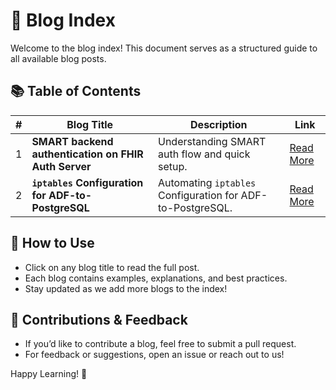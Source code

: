 # 📘 Blog Index

Welcome to the blog index! This document serves as a structured guide to all available blog posts.

## 📚 Table of Contents

| #  | Blog Title                              | Description                                       | Link |
|----|----------------------------------------|-------------------------------------------------|------|
| 1  | **SMART backend authentication on FHIR Auth Server**    | Understanding SMART auth flow and quick setup.  | [Read More](./materials/smart_fhir/) |
| 2  | **`iptables` Configuration for ADF-to-PostgreSQL**    | Automating `iptables` Configuration for ADF-to-PostgreSQL.  | [Read More](./materials/ip_port_fwd/) |

## 📌 How to Use

- Click on any blog title to read the full post.
- Each blog contains examples, explanations, and best practices.
- Stay updated as we add more blogs to the index!

## 📩 Contributions & Feedback

- If you’d like to contribute a blog, feel free to submit a pull request.
- For feedback or suggestions, open an issue or reach out to us!

Happy Learning! 🚀

